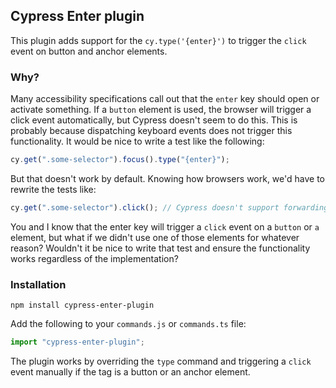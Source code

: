 ## Cypress Enter plugin

This plugin adds support for the `cy.type('{enter}')` to trigger the `click` event on button and anchor elements.

### Why?

Many accessibility specifications call out that the `enter` key should open or activate something. If a `button` element is used, the browser will trigger a click event automatically, but Cypress doesn't seem to do this. This is probably because dispatching keyboard events does not trigger this functionality. It would be nice to write a test like the following:

```js
cy.get(".some-selector").focus().type("{enter}");
```

But that doesn't work by default. Knowing how browsers work, we'd have to rewrite the tests like:

```js
cy.get(".some-selector").click(); // Cypress doesn't support forwarding the enter key as a click
```

You and I know that the enter key will trigger a `click` event on a `button` or `a` element, but what if we didn't use one of those elements for whatever reason? Wouldn't it be nice to write that test and ensure the functionality works regardless of the implementation?

### Installation

```
npm install cypress-enter-plugin
```

Add the following to your `commands.js` or `commands.ts` file:

```js
import "cypress-enter-plugin";
```

The plugin works by overriding the `type` command and triggering a `click` event manually if the tag is a button or an anchor element.

